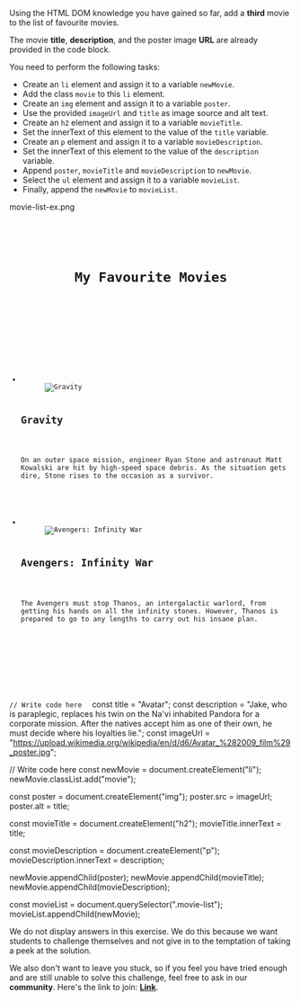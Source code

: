 Using the HTML DOM knowledge you have gained so far,
add a **third** movie to the list of favourite movies.

The movie **title**, **description**, and
the poster image **URL** are already provided
in the code block.

You need to perform the following tasks:

- Create an `li` element and assign it to a variable `newMovie`.
- Add the class `movie` to this `li` element.
- Create an `img` element and assign it to a variable `poster`.
- Use the provided `imageUrl` and `title` as image source and alt text.
- Create an `h2` element and assign it to a variable `movieTitle`.
- Set the innerText of this element to the value of the `title` variable.
- Create an `p` element and assign it to a variable `movieDescription`.
- Set the innerText of this element to the value of the `description` variable.
- Append `poster`, `movieTitle` and `movieDescription` to `newMovie`.
- Select the `ul` element and assign it to a variable `movieList`.
- Finally, append the `newMovie` to `movieList`.

<image>movie-list-ex.png</image>

<codeblock language="javascript" type="exercise" testMode="fixedInput" showSolution="false">
<code>
<panel language="html">
<header>
  <h1>My Favourite Movies</h1>
</header>
<main>
  <ul class="movie-list">
    <li class="movie">
      <img src="https://upload.wikimedia.org/wikipedia/en/f/f6/Gravity_Poster.jpg" alt="Gravity">
      <h2>Gravity</h2>
      <p>On an outer space mission, engineer Ryan Stone and astronaut Matt Kowalski are hit by high-speed space debris. As the situation gets dire, Stone rises to the occasion as a survivor.</p>
    </li>
    <li class="movie">
      <img src="https://upload.wikimedia.org/wikipedia/en/4/4d/Avengers_Infinity_War_poster.jpg" alt="Avengers: Infinity War">
      <h2>Avengers: Infinity War</h2>
      <p>The Avengers must stop Thanos, an intergalactic warlord, from getting his hands on all the infinity stones. However, Thanos is prepared to go to any lengths to carry out his insane plan.</p>
    </li>
  </ul>
</main>
</panel>
<panel language="css"  hidden="true">
/* CSS Reset */
* {
  margin: 0;
  padding: 0;
  box-sizing: border-box;
}

body {
  background-color: #f2f2f2;
  font-family: Arial, sans-serif;
}

header {
  background-color: #5b83ce;
  color: #fff;
  text-align: center;
  padding: 20px;
}

header h1 {
  font-family: 'Pacifico', cursive;
  font-size: 44px;
  color: #fff;
  text-shadow: 2px 2px 4px rgba(0, 0, 0, 0.3);
  padding: 20px;
}

main {
  max-width: 800px;
  margin: 20px auto;
  background-color: #c19696;
  border-radius: 5px;
  box-shadow: 0px 0px 10px rgba(0, 0, 0, 0.2);
}

.movie-list {
  list-style: none;
  padding: 0;
  display: flex;
  flex-wrap: wrap;
  gap: 20px;
  padding: 20px;
}

.movie {
  width: calc(33.33% - 20px);
  background-color: #f2f2f2;;
  border-radius: 5px;
  padding: 10px;
  box-shadow: 0px 0px 5px rgba(0, 0, 0, 0.1);
  transition: transform 0.2s ease-in-out;
}

.movie:hover {
  transform: scale(1.05);
}

.movie img {
  width: 100%;
  height: auto;
  border-radius: 5px;
  margin-bottom: 10px;
}

.movie h2 {
  font-size: 18px;
  margin-bottom: 5px;
  color: rgb(3, 77, 227);
}

.movie p {
  font-size: 14px;
  color: #1d0075;
}
</panel>
<panel language="javascript">
const title = "Avatar";
const description = "Jake, who is paraplegic, replaces his twin on the Na'vi inhabited Pandora for a corporate mission. After the natives accept him as one of their own, he must decide where his loyalties lie.";
const imageUrl = "https://upload.wikimedia.org/wikipedia/en/d/d6/Avatar_%282009_film%29_poster.jpg";

// Write code here
</panel>
</code>
<solution>
const title = "Avatar";
const description = "Jake, who is paraplegic, replaces his twin on the Na'vi inhabited Pandora for a corporate mission. After the natives accept him as one of their own, he must decide where his loyalties lie.";
const imageUrl = "https://upload.wikimedia.org/wikipedia/en/d/d6/Avatar_%282009_film%29_poster.jpg";

// Write code here
const newMovie = document.createElement("li");
newMovie.classList.add("movie");

const poster = document.createElement("img");
poster.src = imageUrl;
poster.alt = title;

const movieTitle = document.createElement("h2");
movieTitle.innerText = title;

const movieDescription = document.createElement("p");
movieDescription.innerText = description;

newMovie.appendChild(poster);
newMovie.appendChild(movieTitle);
newMovie.appendChild(movieDescription);

const movieList = document.querySelector(".movie-list");
movieList.appendChild(newMovie);
</solution>
</codeblock>

We do not display answers in this exercise.
We do this because we want students to challenge
themselves and not give in to the temptation of taking
a peek at the solution.

We also don't want to leave you stuck, so if you feel
you have tried enough and are still unable to solve
this challenge, feel free to ask in our **community**.
Here's the link to join: **[Link](https://bigbinaryacademy.slack.com/join/shared_invite/zt-23dvxwolx-U9LYYbv4ycmODEA1cbNFgA#/shared-invite/email)**.
